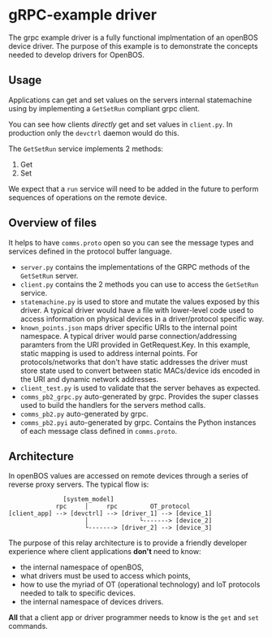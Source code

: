 # gRPC-example driver

The grpc example driver is a fully functional implmentation of an openBOS device driver. The purpose of this example is to demonstrate the concepts needed to develop drivers for OpenBOS.

## Usage 
Applications can get and set values on the servers internal statemachine using by implementing a `GetSetRun` compliant grpc client.

You can see how clients *directly* get and set values in `client.py`. In production only the `devctrl` daemon would do this.

The `GetSetRun` service implements 2 methods: 
1. Get
2. Set

We expect that a `run` service will need to be added in the future to perform sequences of operations on the remote device.

## Overview of files
It helps to have `comms.proto` open so you can see the message types and services defined in the protocol buffer language.

- `server.py` contains the implementations of the GRPC methods of the `GetSetRun` server.
- `client.py` contains the 2 methods you can use to access the `GetSetRun` service.
- `statemachine.py` is used to store and mutate the values exposed by this driver. A typical driver would have a file with lower-level code used to access information on physical devices in a driver/protocol specific way.
- `known_points.json` maps driver specific URIs to the internal point namespace. A typical driver would parse connection/addressing paramters from the URI provided in GetRequest.Key. In this example, static mapping is used to address internal points. For protocols/networks that don't have static addresses the driver must store state used to convert between static MACs/device ids encoded in the URI and dynamic network addresses.
- `client_test.py` is used to validate that the server behaves as expected.
- `comms_pb2_grpc.py` auto-generated by grpc. Provides the super classes used to build the handlers for the servers method calls.
- `comms_pb2.py` auto-generated by grpc.
- `comms_pb2.pyi` auto-generated by grpc. Contains the Python instances of each message class defined in `comms.proto`.

## Architecture
In openBOS values are accessed on remote devices through a series of reverse proxy servers. The typical flow is:

```
               [system_model]
             rpc     │     rpc         OT_protocol
[client_app] --> [devctrl] --> [driver_1] --> [device_1]
                     │              └-------> [device_2]
                     └-------> [driver_2] --> [device_3]
```

The purpose of this relay architecture is to provide a friendly developer experience where client applications **don't** need to know:
- the internal namespace of openBOS, 
- what drivers must be used to access which points,
- how to use the myriad of OT (operational technology) and IoT protocols needed to talk to specific devices.
- the internal namespace of devices drivers.

**All** that a client app or driver programmer needs to know is the `get` and `set` commands.
